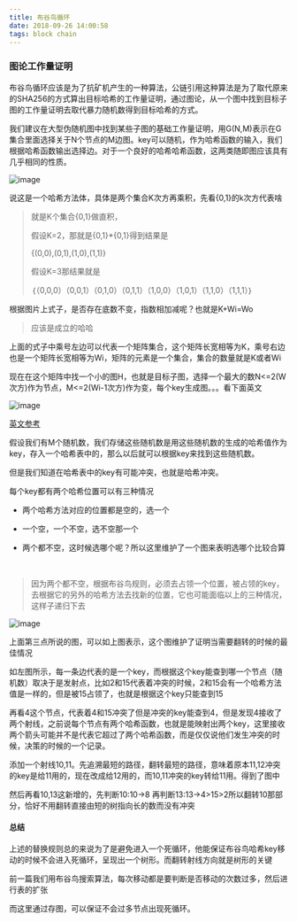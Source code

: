 ```yaml
---
title: 布谷鸟循环
date: 2018-09-26 14:00:58
tags: block chain
---
```


### 图论工作量证明

布谷鸟循环应该是为了抗矿机产生的一种算法，公链引用这种算法是为了取代原来的SHA256的方式算出目标哈希的工作量证明，通过图论，从一个图中找到目标子图的工作量证明去取代暴力随机数得到目标哈希的方式。

我们建议在大型伪随机图中找到某些子图的基础工作量证明，用G(N,M)表示在G集合里面选择关于N个节点的M边图。key可以随机，作为哈希函数的输入，我们根据哈希函数输出选择边。对于一个良好的哈希哈希函数，这两类随即图应该具有几乎相同的性质。

![image](http://ws1.sinaimg.cn/large/c1b251b3gy1fwb7cesajyj20ap017748.jpg)

说这是一个哈希方法体，具体是两个集合K次方再乘积，先看{0,1}的k次方代表啥

> 就是K个集合{0,1}做直积，
>
> 假设K=2，那就是{0,1}*{0,1}得到结果是
>
> {(0,0),(0,1),(1,0),(1,1)}
>
> 假设K=3那结果就是
>
> ｛（0,0,0）（0,0,1）（0,1,0）（0,1,1）（1,0,0）（1,0,1）（1,1,0）（1,1,1）｝

根据图片上式子，是否存在底数不变，指数相加减呢？也就是K+Wi=Wo

> 应该是成立的哈哈

上面的式子中乘号左边可以代表一个矩阵集合，这个矩阵长宽相等为K，乘号右边也是一个矩阵长宽相等为Wi，矩阵的元素是一个集合，集合的数量就是K或者Wi

现在在这个矩阵中找一个小的图H，也就是目标子图，选择一个最大的数N<=2(W次方)作为节点，M<=2(Wi-1次方)作为变，每个key生成图。。。看下面英文

![image](http://ws3.sinaimg.cn/large/c1b251b3gy1fwb8kx10ivj20yy042myh.jpg)













[英文参考](https://github.com/tromp/cuckoo)

假设我们有M个随机数，我们存储这些随机数是用这些随机数的生成的哈希值作为key，存入一个哈希表中的，那么以后就可以根据key来找到这些随机数。

但是我们知道在哈希表中的key有可能冲突，也就是哈希冲突。

每个key都有两个哈希位置可以有三种情况

+ 两个哈希方法对应的位置都是空的，选一个

+ 一个空，一个不空，选不空那一个

+ 两个都不空，这时候选哪个呢？所以这里维护了一个图来表明选哪个比较合算

  ​

> 因为两个都不空，根据布谷鸟规则，必须去占领一个位置，被占领的key，去根据它的另外的哈希方法去找新的位置，它也可能面临以上的三种情况，这样子递归下去



![image](http://ws4.sinaimg.cn/large/c1b251b3gy1fvpag5t32bj21540awq4z.jpg)

上面第三点所说的图，可以如上图表示，这个图维护了证明当需要翻转的时候的最佳情况

如左图所示，每一条边代表的是一个key，而根据这个key能查到哪一个节点（随机数）取决于是发射点，比如2和15代表着冲突的时候，2和15会有一个哈希方法值是一样的，但是被15占领了，也就是根据这个key只能查到15

再看4这个节点，代表着4和15冲突了但是冲突的key能查到4，但是发现4接收了两个射线，之前说每个节点有两个哈希函数，也就是能映射出两个key，这里接收两个箭头可能并不是代表它超过了两个哈希函数，而是仅仅说他们发生冲突的时候，决策的时候的一个记录。

添加一个射线10,11。先追溯最短的路径，翻转最短的路径，意味着原本11,12冲突的key是给11用的，现在改成给12用的，而10,11冲突的key转给11用。得到了图中

然后再看10,13这新增的，先判断10:10->8 再判断13:13->4>15>2所以翻转10那部分，恰好不用翻转直接由短的树指向长的数而没有冲突

#### 总结

上述的替换规则总的来说为了是避免进入一个死循环，他能保证布谷鸟哈希key移动的时候不会进入死循环，呈现出一个树形。而翻转射线方向就是树形的关键

前一篇我们用布谷鸟搜索算法，每次移动都是要判断是否移动的次数过多，然后进行表的扩张

而这里通过存图，可以保证不会过多节点出现死循环。

























































